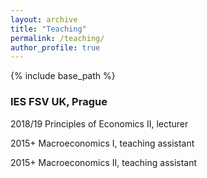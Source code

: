 ```yaml
---
layout: archive
title: "Teaching"
permalink: /teaching/
author_profile: true
---
```


{% include base_path %}

### IES FSV UK, Prague

2018/19 Principles of Economics II, lecturer 

2015+ Macroeconomics I, teaching assistant

2015+ Macroeconomics II, teaching assistant

<!--
FOR USING COLLECTION
{% for post in site.teaching reversed %}
  {% include archive-single.html %}
{% endfor %}
-->
